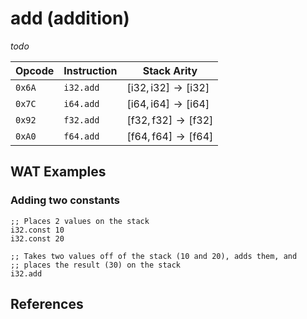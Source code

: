 
# add (addition)

_todo_



| Opcode | Instruction | Stack Arity |
|--------|-------------|-------------|
| `0x6A` | `i32.add`   | $[ \text{i32}, \text{i32} ] \to [ \text{i32} ]$ |
| `0x7C` | `i64.add`   | $[ \text{i64}, \text{i64} ] \to [ \text{i64} ]$ |
| `0x92` | `f32.add`   | $[ \text{f32}, \text{f32} ] \to [ \text{f32} ]$ |
| `0xA0` | `f64.add`   | $[ \text{f64}, \text{f64} ] \to [ \text{f64} ]$ |



## WAT Examples

### Adding two constants

```wasm
;; Places 2 values on the stack
i32.const 10
i32.const 20

;; Takes two values off of the stack (10 and 20), adds them, and
;; places the result (30) on the stack
i32.add
```



## References

[^§2.4.1]: _WebAssembly Core Specification, Structure, Numeric Instructions_ - <https://webassembly.github.io/spec/core/bikeshed/#numeric-instructions%E2%91%A0>
<!-- [^§4.4.1.1]: _WebAssembly Core Specification, Execution, Numeric Instructions, t.const c_ - <https://webassembly.github.io/spec/core/bikeshed/#-tmathsfhrefsyntax-instr-numericmathsfconstc%E2%91%A0> -->

